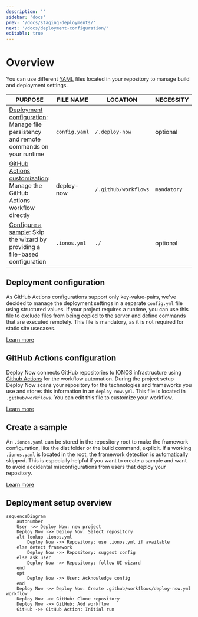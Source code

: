 ```yaml
---
description: ''
sidebar: 'docs'
prev: '/docs/staging-deployments/'
next: '/docs/deployment-configuration/'
editable: true
---
```


# Overview

You can use different [YAML](https://yaml.org/spec/1.2/spec.html) files located in your repository to manage build and deployment settings.

|PURPOSE|FILE NAME|LOCATION|NECESSITY|
|-|-|-|-|
|[Deployment configuration](/docs/deployment-configuration/): Manage file persistency and remote commands on your runtime |`config.yaml`|`/.deploy-now`|optional|
|[GitHub Actions customization](/docs/github-actions-customization/): Manage the GitHub Actions workflow directly|deploy-now|`/.github/workflows`|`mandatory`|
|[Configure a sample](/docs/create-sample/): Skip the wizard by providing a file-based configuration|`.ionos.yml`|`./`|optional|


## Deployment configuration

As GitHub Actions configurations support only key-value-pairs, we've decided to manage the deployment settings in a separate 
`config.yml` file using structured values. If your project requires a runtime, you can use this file to exclude files from being copied to the server and define commands that are executed remotely. This file is mandatory, as it is not required for static site usecases.

[Learn more](/docs/deployment-configuration/)

## GitHub Actions configuration

Deploy Now connects GitHub repositories to IONOS infrastructure using [Github Actions](https://github.com/features/actions) for the workflow automation. During the project setup  Deploy Now scans your repository for the technologies and frameworks you use and stores this information in an `deploy-now.yml`. This file is located in `.github/workflows`. You can edit this file to customize your workflow. 

[Learn more](/docs/github-actions-customization/)

## Create a sample

An `.ionos.yaml` can be stored in the repository root to make the framework configuration, like the dist folder or the build command, explicit. If a working `.ionos.yaml` is located in the root, the framework detection is automatically skipped. This is especially helpful if you want to create a sample and want to avoid accidental misconfigurations from users that deploy your repository.

[Learn more](/docs/create-sample/)

## Deployment setup overview

~~~mermaid
sequenceDiagram
    autonumber
    User ->> Deploy Now: new project
    Deploy Now ->> Deploy Now: Select repository
    alt lookup .ionos.yml
        Deploy Now ->> Repository: use .ionos.yml if available
    else detect framework
        Deploy Now ->> Repository: suggest config
    else ask user
        Deploy Now ->> Repository: follow UI wizard
    end
    opt
        Deploy Now ->> User: Acknowledge config
    end
    Deploy Now ->> Deploy Now: Create .github/workflows/deploy-now.yml workflow
    Deploy Now ->> GitHub: Clone repository
    Deploy Now ->> GitHub: Add workflow
    GitHub ->> GitHub Action: Initial run
~~~

